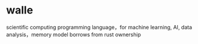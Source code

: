 # walle
scientific computing programming language，for machine learning, AI, data analysis，memory model borrows from rust ownership
